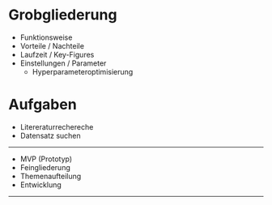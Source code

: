 # Grobgliederung

- Funktionsweise
- Vorteile / Nachteile
- Laufzeit / Key-Figures
- Einstellungen / Parameter
    - Hyperparameteroptimisierung

# Aufgaben
- Litereraturrechereche
- Datensatz suchen
---
- MVP (Prototyp)
- Feingliederung
- Themenaufteilung
- Entwicklung
---